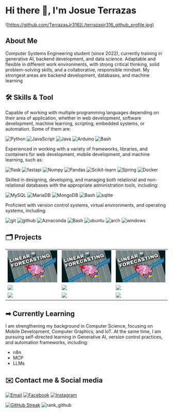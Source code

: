 # Hi there 👋, I'm Josue Terrazas

![https://github.com/TerrazasJr316](./terrazasjr316_github_profile.jpg)

>>

## About Me

Computer Systems Engineering student (since 2022), currently training in generative AI, backend development, and data science.
Adaptable and flexible in different work environments, with strong critical thinking, solid problem-solving skills, and a collaborative, responsible mindset.
My strongest areas are backend development, databases, and machine learning

## 🛠️ Skills & Tool

Capable of working with multiple programming languages depending on their area of application, whether in web development, software development, machine learning, scripting, embedded systems, or automation. Some of them are:

![Python](https://img.shields.io/badge/Python-v3-%233776AB?style=for-the-badge&logo=Python&logoColor=white&labelColor=101010)
![JavaScript](https://img.shields.io/badge/JavaScript-web-%23F7DF1E?style=for-the-badge&logo=javascript&logoColor=white&labelColor=101010)
![Java](https://img.shields.io/badge/Java-multi-%23B12B28?style=for-the-badge&logo=openjdk&logoColor=white&labelColor=101010)
![Arduino](https://img.shields.io/badge/arduino-auth-%2300878F?style=for-the-badge&logo=arduino&logoColor=white&labelColor=101010)
![Bash](https://img.shields.io/badge/bash-script-%234EAA25?style=for-the-badge&logo=gnu%20bash&logoColor=white&labelColor=101010)

Experienced in working with a variety of frameworks, libraries, and containers for web development, mobile development, and machine learning, such as:

![flask](https://img.shields.io/badge/flask-dev%20api-%233BABC3?style=for-the-badge&logo=flask&logoColor=white&labelColor=101010)
![fastapi](https://img.shields.io/badge/fastapi-dev%20api-%23009688?style=for-the-badge&logo=fastapi&logoColor=white&labelColor=101010)
![Numpy](https://img.shields.io/badge/Numpy-ml-%23013243?style=for-the-badge&logo=numpy&logoColor=white&labelColor=101010)
![Pandas](https://img.shields.io/badge/Pandas-ml-%23150458?style=for-the-badge&logo=pandas&logoColor=white&labelColor=101010)
![Scikit-learn](https://img.shields.io/badge/Scikit%20learn-ml-%23F7931E?style=for-the-badge&logo=scikit-learn&logoColor=white&labelColor=101010)
![Spring](https://img.shields.io/badge/spring-multi-%236DB33F?style=for-the-badge&logo=spring&logoColor=white&labelColor=101010)
![Docker](https://img.shields.io/badge/docker-multi-%232496ED?style=for-the-badge&logo=docker&logoColor=white&labelColor=101010)

Skilled in designing, developing, and managing both relational and non-relational databases with the appropriate administration tools, including:

![MySQL](https://img.shields.io/badge/mysql-Data%20Base-%234479A1?style=for-the-badge&logo=mysql&logoColor=white&labelColor=101010)
![MariaDB](https://img.shields.io/badge/mariadb-Data%20Base-%23003545?style=for-the-badge&logo=mariadb&logoColor=white&labelColor=101010)
![MongoDB](https://img.shields.io/badge/mongodb-Data%20Base-%2347A248?style=for-the-badge&logo=mongodb&logoColor=white&labelColor=101010)
![Bash](https://img.shields.io/badge/bash-script-%234EAA25?style=for-the-badge&logo=gnu%20bash&logoColor=white&labelColor=101010)
![sqlite](https://img.shields.io/badge/sqlite-Data%20Base-%23003B57?style=for-the-badge&logo=sqlite&logoColor=white&labelColor=101010)

Proficient with version control systems, virtual environments, and operating systems, including:

![git](https://img.shields.io/badge/git-VSC-%23F05032?style=for-the-badge&logo=git&logoColor=white&labelColor=101010)
![github](https://img.shields.io/badge/github-vsc-%23181717?style=for-the-badge&logo=github&logoColor=black&labelColor=ffffff)
![Aznaconda](https://img.shields.io/badge/Anaconda-V2.6+-%2344A833?style=for-the-badge&logo=anaconda&logoColor=white&labelColor=101010)
![Bash](https://img.shields.io/badge/bash-script-%234EAA25?style=for-the-badge&logo=gnu%20bash&logoColor=white&labelColor=101010)
![ubuntu](https://img.shields.io/badge/linux%20ubuntu-os-%23E95420?style=for-the-badge&logo=ubuntu&logoColor=white&labelColor=101010)
![arch](https://img.shields.io/badge/arch%20linux-os-%231793D1?style=for-the-badge&logo=arch%20linux&logoColor=white&labelColor=101010)
![windows](https://img.shields.io/badge/windows-os-%23126ED3?style=for-the-badge&logoColor=white&labelColor=101010)

## 🗂️ Projects

<table style="width:100%">
<tr>
<td>
<a href="https://github.com/TerrazasJr316/linear-forecasting.git">
<img src="src/linear-forecasting.jpg">
</a>
</td>
<td>
<a href="https://github.com/TerrazasJr316/MailGuard-web.git">
<img src="src/linear-forecasting.jpg">
</a>
</td>
<td>
<a href="https://github.com/TerrazasJr316/Developing-API-gestion-gastos.git">
<img src="src/linear-forecasting.jpg">
</a>
</td>
</tr>
<tr>
<td>
<a href="https://youtu.be/SavaU66KxQY">
<img src="http://i3.ytimg.com/vi/SavaU66KxQY/maxresdefault.jpg">
</a>
</td>
<td>
<a href="https://youtu.be/G0ga_YVQOaw">
<img src="http://i3.ytimg.com/vi/G0ga_YVQOaw/maxresdefault.jpg">
</a>
</td>
<td>
<a href="https://youtu.be/NJacVZx2fv8">
<img src="http://i3.ytimg.com/vi/NJacVZx2fv8/maxresdefault.jpg">
</a>
</td>
</tr>
<tr>
<td>
<a href="https://youtu.be/_y9qQZXE24A">
<img src="http://i3.ytimg.com/vi/_y9qQZXE24A/maxresdefault.jpg">
</a>
</td>
<td>
<a href="https://youtu.be/mIVbUb7shE8">
<img src="http://i3.ytimg.com/vi/mIVbUb7shE8/maxresdefault.jpg">
</a>
</td>
<td>
<a href="https://youtu.be/zFbTXe1yFGA">
<img src="http://i3.ytimg.com/vi/zFbTXe1yFGA/maxresdefault.jpg">
</a>
</td>
</tr>
</table>

## ➡︎ Currently Learning

I am strengthening my background in Computer Science, focusing on Mobile Development, Computer Graphics, and IoT.
At the same time, I am pursuing self-directed learning in Generative AI, version control practices, and automation frameworks, including:

* n8n
* MCP
* LLMs

## ✉️ Contact me & Social media

[![Email](https://img.shields.io/badge/Gmail-terrazasjosue0%40gmail.com-EA4335?style=for-the-badge&logo=Gmail&logoColor=white&labelColor=101010)](terrazasjosue0@gmail.com)
[![Facebook](https://img.shields.io/badge/Facebook-%40Josu%C3%A9_Terrazas-0866FF?style=for-the-badge&logo=Facebook&logoColor=withe&labelColor=101010)](https://facebook.com/josue.terrazasmendoza)
[![Instagram](https://img.shields.io/badge/Instagram-%40jos__mdz316-E4405F?style=for-the-badge&logo=Instagram&logoColor=white&labelColor=101010)](https://instagram.com/jos_mdz316/)

[![GitHub Streak](https://github-readme-streak-stats.herokuapp.com?user=TerrazasJr316&theme=github-dark-blue&hide_border=true&border_radius=4&card_width=470&card_height=170)](https://git.io/streak-stats)
![rank_github](https://github-readme-stats.vercel.app/api/top-langs?username=TerrazasJr316&show_icons=true&locale=en&layout=compact&theme=github_dark&hide_border=true)
